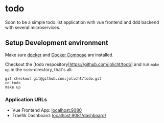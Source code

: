 # todo
Soon to be a simple todo list application with vue frontend and ddd backend with several microservices. 

## Setup Development environment
Make sure [docker](https://docs.docker.com/get-docker/) and 
[Docker Compose](https://docs.docker.com/compose/install/) are installed.

Checkout the [todo respository[https://github.com/jolicht/todo] 
and run `make up` in the `todo`-directory, that's all:

```shell script
git checkout git@github.com:jolicht/todo.git
cd todo
make up
```

### Application URLs

* Vue Frontend App: [localhost:9080](http://localhost:9080/)
* Traefik Dashboard: [localhost:9081/dashboard/](http://localhost:9081/dashboard/)
